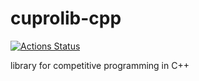 # cuprolib-cpp
[![Actions Status](https://github.com/cupro29/cuprolib-cpp/workflows/verify/badge.svg)](https://github.com/cupro29/cuprolib-cpp/actions) 

library for competitive programming in C++
